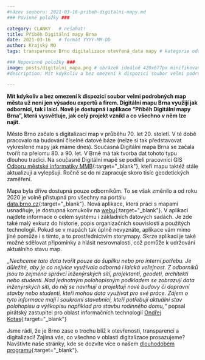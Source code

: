 ```yaml
---
#název souboru: 2021-03-16-pribeh-digitalni-mapy.md
### Povinné položky ###

category: CLANKY   # nešahat!
title: Příběh Digitální mapy Brna
date: 2021-03-16   # formát YYYY-MM-DD
author: Krajský MO
tags: transparence Brno digitalizace otevřená_data mapy # kategorie odděleny mezerami, např. volby zemědělství životní-prostředí piráti (viz https://jihomoravsky.pirati.cz/tags/)

### Nepovinné položky ###
image: posts/digitalni_mapa.png # obrázek ideálně 420x677px minifikovaný přes https://tinypng.com/
#description: Mít kdykoliv a bez omezení k dispozici soubor velmi podrobných map města už není jen výsadou expertů a firem. Digitální mapu Brna využijí jak odborníci, tak i laici. Nově je dostupná i aplikace “Příběh Digitální mapy Brna”, která vysvětluje, jak celý projekt vznikl a co všechno v něm lze najít

---
```

**Mít kdykoliv a bez omezení k dispozici soubor velmi podrobných map města už není jen výsadou expertů a firem. Digitální mapu Brna využijí jak odborníci, tak i laici. Nově je dostupná i aplikace  “Příběh Digitální mapy Brna”, která vysvětluje, jak celý projekt vznikl a co všechno v něm lze najít.**

Město Brno začalo s digitalizací map v průběhu 70. let 20. století. V té době pracovalo na budování číselné datové báze (nelze si tak představovat vykreslené mapy jak máme dnes). Současná Digitální mapa Brna se začala tvořit na přelomu 80. a 90. let. V Brně má tak tvorba dat tohoto typu dlouhou tradici. Na současné Digitální mapě se podíleli pracovníci GIS [Odboru městské informatiky MMB](https://www.brno.cz/brno-aktualne/tiskovy-servis/tiskove-zpravy/a/digitalni-mapa-brna-poslouzi-treba-pri-planovani-staveb-od-rodinneho-domu-po-tramvajovou-trat/){:target="_blank"}, kteří mapu taktéž stále aktualizují a vylepšují. Ročně se do ní zapracuje skoro tisíc geodetických zaměření. 

Mapa byla dříve dostupná pouze odborníkům. To se však změnilo a od roku 2020 je volně přístupná pro všechny na portálu [data.brno.cz](https://data.brno.cz/){:target="_blank"}. Nová aplikace, která práci s mapami usnadňuje, je dostupná komukoliv na [webu](https://storymaps.arcgis.com/collections/682ccafd2cf84d739c90b880b861aefc){:target="_blank"}. V aplikaci najdete informace o celém systému i základních datových sadách. Je zde také malý exkurz do historie, popis organizačních souvislostí a použitých technologií. Pokud se v mapách tak úplně nevyznáte, aplikace vám mimo jiné pomůže i s tímto, a to prostřednictvím storymapy. Skrze aplikaci je také možné sdělovat připomínky a hlásit nesrovnalosti, což pomůže k udržování aktuálního stavu map. 

*„Nechceme tato data tvořit pouze do šuplíku nebo pro interní potřebu. Je důležité, aby je co nejvíce využívala odborná i laická veřejnost. Z odborníků jsou to zejména správci inženýrských sítí, projektanti, geodeti, architekti nebo studenti. Nad jednotným polohopisným podkladem se zobrazují data inženýrských sítí, do něj se navrhují a projektují nové budovy či dopravní stavby nebo studenti, kteří mohou data využívat pro své práce. Zájem o tyto informace mají i soukromí stavebníci, kteří potřebují aktuální stav polohopisu a výškopisu například pro stavbu rodinného domu,“* popsal pirátský zastupitel pro oblast informačních technologií [Ondřej Kotas](https://jihomoravsky.pirati.cz/lide/ondrej-kotas/){:target="_blank"}

Jsme rádi, že je Brno zase o trochu blíž k otevřenosti, transparenci a digitalizaci! Zajímá vás, co všechno v oblasti digitalizace prosazujeme? Navštivte naše stránky, kde se dozvíte více o našem [dlouhodobém programu](https://www.pirati.cz/program/dlouhodoby/e-government/){:target="_blank"}.
